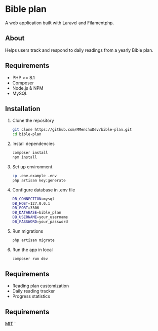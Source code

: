 # Bible plan
A web application built with Laravel and Filamentphp.

## About
Helps users track and respond to daily readings from a yearly Bible plan.

## Requirements
- PHP >= 8.1
- Composer
- Node.js & NPM
- MySQL

## Installation
1. Clone the repository
   ```bash
   git clone https://github.com/MMenchuDev/bible-plan.git
   cd bible-plan

2. Install dependencies 
   ```bash
   composer install 
   npm install
   
3. Set up environment
   ```bash
   cp .env.example .env
   php artisan key:generate
   
4. Configure database in .env file
    ```bash
   DB_CONNECTION=mysql
   DB_HOST=127.0.0.1
   DB_PORT=3306
   DB_DATABASE=bible_plan
   DB_USERNAME=your_username
   DB_PASSWORD=your_password
   
5. Run migrations
    ```bash
   php artisan migrate
   
4. Run the app in local
    ```bash
   composer run dev

## Requirements
- Reading plan customization
- Daily reading tracker
- Progress statistics

## Requirements
[MIT](LICENSE) `
